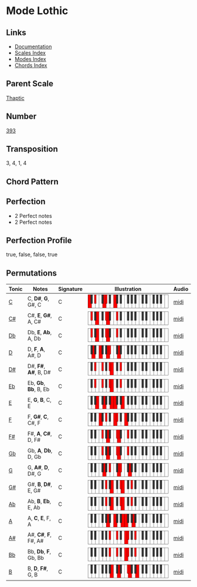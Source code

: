 # Mode Lothic

## Links

- [Documentation](README.md)
- [Scales Index](Scales.md)
- [Modes Index](Modes.md)
- [Chords Index](Chords.md)

## Parent Scale

[Thaptic](ScaleThaptic.md)

## Number

[393](https://ianring.com/musictheory/scales/393)

## Transposition

3, 4, 1, 4

## Chord Pattern



## Perfection

- 2 Perfect notes
- 2 Perfect notes

## Perfection Profile

true, false, false, true

## Permutations

| Tonic | Notes | Signature | Illustration | Audio |
|-------|-------|-----------|--------------|-------|
| [C](ModeCNaturalLothic.md) | C, **D#**, **G**, G#, C | C | ![CNaturalLothic](ModeCNaturalLothic.png) | [midi](https://github.com/edipermadi/music/blob/main/docs/ModeCNaturalLothic.mid?raw=true) |
| [C#](ModeCSharpLothic.md) | C#, **E**, **G#**, A, C# | C | ![CSharpLothic](ModeCSharpLothic.png) | [midi](https://github.com/edipermadi/music/blob/main/docs/ModeCSharpLothic.mid?raw=true) |
| [Db](ModeDFlatLothic.md) | Db, **E**, **Ab**, A, Db | C | ![DFlatLothic](ModeDFlatLothic.png) | [midi](https://github.com/edipermadi/music/blob/main/docs/ModeDFlatLothic.mid?raw=true) |
| [D](ModeDNaturalLothic.md) | D, **F**, **A**, A#, D | C | ![DNaturalLothic](ModeDNaturalLothic.png) | [midi](https://github.com/edipermadi/music/blob/main/docs/ModeDNaturalLothic.mid?raw=true) |
| [D#](ModeDSharpLothic.md) | D#, **F#**, **A#**, B, D# | C | ![DSharpLothic](ModeDSharpLothic.png) | [midi](https://github.com/edipermadi/music/blob/main/docs/ModeDSharpLothic.mid?raw=true) |
| [Eb](ModeEFlatLothic.md) | Eb, **Gb**, **Bb**, B, Eb | C | ![EFlatLothic](ModeEFlatLothic.png) | [midi](https://github.com/edipermadi/music/blob/main/docs/ModeEFlatLothic.mid?raw=true) |
| [E](ModeENaturalLothic.md) | E, **G**, **B**, C, E | C | ![ENaturalLothic](ModeENaturalLothic.png) | [midi](https://github.com/edipermadi/music/blob/main/docs/ModeENaturalLothic.mid?raw=true) |
| [F](ModeFNaturalLothic.md) | F, **G#**, **C**, C#, F | C | ![FNaturalLothic](ModeFNaturalLothic.png) | [midi](https://github.com/edipermadi/music/blob/main/docs/ModeFNaturalLothic.mid?raw=true) |
| [F#](ModeFSharpLothic.md) | F#, **A**, **C#**, D, F# | C | ![FSharpLothic](ModeFSharpLothic.png) | [midi](https://github.com/edipermadi/music/blob/main/docs/ModeFSharpLothic.mid?raw=true) |
| [Gb](ModeGFlatLothic.md) | Gb, **A**, **Db**, D, Gb | C | ![GFlatLothic](ModeGFlatLothic.png) | [midi](https://github.com/edipermadi/music/blob/main/docs/ModeGFlatLothic.mid?raw=true) |
| [G](ModeGNaturalLothic.md) | G, **A#**, **D**, D#, G | C | ![GNaturalLothic](ModeGNaturalLothic.png) | [midi](https://github.com/edipermadi/music/blob/main/docs/ModeGNaturalLothic.mid?raw=true) |
| [G#](ModeGSharpLothic.md) | G#, **B**, **D#**, E, G# | C | ![GSharpLothic](ModeGSharpLothic.png) | [midi](https://github.com/edipermadi/music/blob/main/docs/ModeGSharpLothic.mid?raw=true) |
| [Ab](ModeAFlatLothic.md) | Ab, **B**, **Eb**, E, Ab | C | ![AFlatLothic](ModeAFlatLothic.png) | [midi](https://github.com/edipermadi/music/blob/main/docs/ModeAFlatLothic.mid?raw=true) |
| [A](ModeANaturalLothic.md) | A, **C**, **E**, F, A | C | ![ANaturalLothic](ModeANaturalLothic.png) | [midi](https://github.com/edipermadi/music/blob/main/docs/ModeANaturalLothic.mid?raw=true) |
| [A#](ModeASharpLothic.md) | A#, **C#**, **F**, F#, A# | C | ![ASharpLothic](ModeASharpLothic.png) | [midi](https://github.com/edipermadi/music/blob/main/docs/ModeASharpLothic.mid?raw=true) |
| [Bb](ModeBFlatLothic.md) | Bb, **Db**, **F**, Gb, Bb | C | ![BFlatLothic](ModeBFlatLothic.png) | [midi](https://github.com/edipermadi/music/blob/main/docs/ModeBFlatLothic.mid?raw=true) |
| [B](ModeBNaturalLothic.md) | B, **D**, **F#**, G, B | C | ![BNaturalLothic](ModeBNaturalLothic.png) | [midi](https://github.com/edipermadi/music/blob/main/docs/ModeBNaturalLothic.mid?raw=true) |
